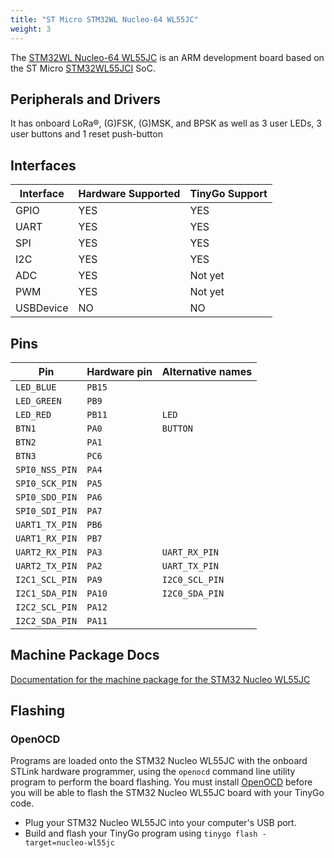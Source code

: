 ```yaml
---
title: "ST Micro STM32WL Nucleo-64 WL55JC"
weight: 3
---
```


The [STM32WL Nucleo-64 WL55JC](https://www.st.com/en/evaluation-tools/nucleo-wl55jc.html) is an ARM development board based on the ST Micro [STM32WL55JCI](https://www.st.com/en/microcontrollers-microprocessors/stm32wl55jc.html) SoC.

## Peripherals and Drivers

It has onboard LoRa®, (G)FSK, (G)MSK, and BPSK as well as 3 user LEDs, 3 user buttons and 1 reset push-button

## Interfaces

| Interface | Hardware Supported | TinyGo Support |
| --------- | ------------- | ----- |
| GPIO      | YES | YES |
| UART      | YES | YES |
| SPI       | YES | YES |
| I2C       | YES | YES |
| ADC       | YES | Not yet |
| PWM       | YES | Not yet |
| USBDevice | NO  | NO  |

## Pins

| Pin               | Hardware pin | Alternative names |
| ----------------- | ------------ | ----------------- |
| `LED_BLUE`        | `PB15`       |                   |
| `LED_GREEN`       | `PB9`        |                   |
| `LED_RED`         | `PB11`       | `LED`             |
| `BTN1`            | `PA0`        | `BUTTON`          |
| `BTN2`            | `PA1`        |                   |
| `BTN3`            | `PC6`        |                   |
| `SPI0_NSS_PIN`    | `PA4`        |                   |
| `SPI0_SCK_PIN`    | `PA5`        |                   |
| `SPI0_SDO_PIN`    | `PA6`        |                   |
| `SPI0_SDI_PIN`    | `PA7`        |                   |
| `UART1_TX_PIN`    | `PB6`        |                   |
| `UART1_RX_PIN`    | `PB7`        |                   |
| `UART2_RX_PIN`    | `PA3`        | `UART_RX_PIN`     |
| `UART2_TX_PIN`    | `PA2`        | `UART_TX_PIN`     |
| `I2C1_SCL_PIN`    | `PA9`        | `I2C0_SCL_PIN`    |
| `I2C1_SDA_PIN`    | `PA10`       | `I2C0_SDA_PIN`    |
| `I2C2_SCL_PIN`    | `PA12`       |                   |
| `I2C2_SDA_PIN`    | `PA11`       |                   |

## Machine Package Docs

[Documentation for the machine package for the STM32 Nucleo WL55JC](../machine/nucleo-wl55jc)

## Flashing

### OpenOCD

Programs are loaded onto the STM32 Nucleo WL55JC with the onboard STLink hardware programmer, using the `openocd` command line utility program to perform the board flashing. You must install [OpenOCD](http://openocd.org/) before you will be able to flash the STM32 Nucleo WL55JC board with your TinyGo code.

- Plug your STM32 Nucleo WL55JC into your computer's USB port.
- Build and flash your TinyGo program using `tinygo flash -target=nucleo-wl55jc`

